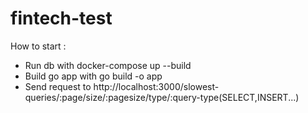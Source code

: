# fintech-test

How to start :

- Run db with docker-compose up --build
- Build go app with go build -o app
- Send request to http://localhost:3000/slowest-queries/:page/size/:pagesize/type/:query-type(SELECT,INSERT...)